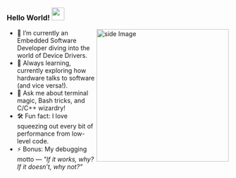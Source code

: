 <!-- ## Hi there 👋 -->

<!--
**dinesh-kanth-98/dinesh-kanth-98** is a ✨ _special_ ✨ repository because its `README.md` (this file) appears on your GitHub profile.

Here are some ideas to get you started:

- 🔭 I’m currently working on ...
- 🌱 I’m currently learning ...
- 👯 I’m looking to collaborate on ...
- 🤔 I’m looking for help with ...
- 💬 Ask me about ...
- 📫 How to reach me: ...
- 😄 Pronouns: ...
- ⚡ Fun fact: ...
-->

  ### Hello World!  <img src="https://github.com/sciencepal/sciencepal/blob/master/assets/Hi.gif" width="29px">
  <!-- ![](https://komarev.com/ghpvc/?username=dinesh-kanth-98&label=Profile%20Visits&color=blue&style=for-the-badge) -->
  
<img src="https://github.com/sciencepal/sciencepal/blob/master/assets/life_balance.gif" alt="side Image" align="right" width="300" height="auto" />

- 🔧 I’m currently an Embedded Software Developer diving into the world of Device Drivers.  
- 🌱 Always learning, currently exploring how hardware talks to software (and vice versa!).  
- 💬 Ask me about terminal magic, Bash tricks, and C/C++ wizardry!
- 🛠️ Fun fact: I love squeezing out every bit of performance from low-level code.  
- ⚡ Bonus: My debugging motto — *"If it works, why? If it doesn’t, why not?"*  

